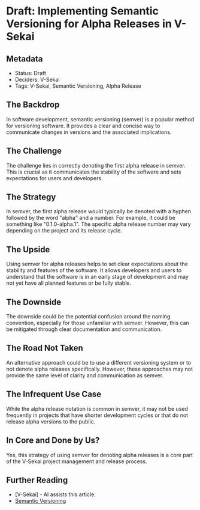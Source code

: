 # Draft: Implementing Semantic Versioning for Alpha Releases in V-Sekai

## Metadata

- Status: Draft <!-- Draft | Proposed | Rejected | Accepted | Deprecated | Superseded by -->
- Deciders: V-Sekai
- Tags: V-Sekai, Semantic Versioning, Alpha Release

## The Backdrop

In software development, semantic versioning (semver) is a popular method for versioning software. It provides a clear and concise way to communicate changes in versions and the associated implications.

## The Challenge

The challenge lies in correctly denoting the first alpha release in semver. This is crucial as it communicates the stability of the software and sets expectations for users and developers.

## The Strategy

In semver, the first alpha release would typically be denoted with a hyphen followed by the word "alpha" and a number. For example, it could be something like "0.1.0-alpha.1". The specific alpha release number may vary depending on the project and its release cycle.

## The Upside

Using semver for alpha releases helps to set clear expectations about the stability and features of the software. It allows developers and users to understand that the software is in an early stage of development and may not yet have all planned features or be fully stable.

## The Downside

The downside could be the potential confusion around the naming convention, especially for those unfamiliar with semver. However, this can be mitigated through clear documentation and communication.

## The Road Not Taken

An alternative approach could be to use a different versioning system or to not denote alpha releases specifically. However, these approaches may not provide the same level of clarity and communication as semver.

## The Infrequent Use Case

While the alpha release notation is common in semver, it may not be used frequently in projects that have shorter development cycles or that do not release alpha versions to the public.

## In Core and Done by Us?

Yes, this strategy of using semver for denoting alpha releases is a core part of the V-Sekai project management and release process.

## Further Reading

- [V-Sekai] - AI assists this article.
- [Semantic Versioning](https://semver.org/)
